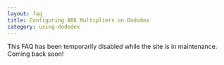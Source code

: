 ```yaml
---
layout: faq
title: Configuring ARK Multipliers on Dododex
category: using-dododex
---
```


This FAQ has been temporarily disabled while the site is in maintenance. Coming back soon!
